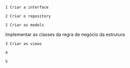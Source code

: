 ``` 1 Criar a interface ``` 

``` 2 Criar o repository ``` 

``` 2 Criar as models ``` 

Implementar as classes da regra de negócio da estrutura 

``` 3 Criar as views ``` 


``` 4 ``` 

``` 5 ``` 